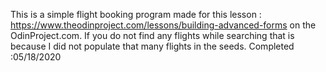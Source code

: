 This is a simple flight booking program made for this lesson : https://www.theodinproject.com/lessons/building-advanced-forms on the OdinProject.com.
If you do not find any flights while searching that is because I did not populate that many flights in the seeds. Completed :05/18/2020